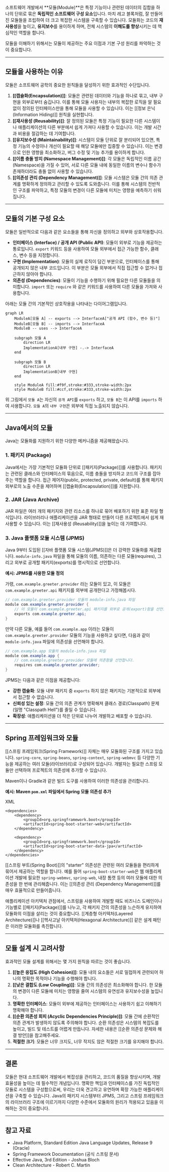 소프트웨어 개발에서 **모듈(Module)**은 특정 기능이나 관련된 데이터의 집합을 하나의 단위로 묶은 **독립적인 소프트웨어 구성 요소**입니다. 마치 레고 블록처럼, 잘 만들어진 모듈들을 조립하여 더 크고 복잡한 시스템을 구축할 수 있습니다. 모듈화는 코드의 **재사용성**을 높이고, **유지보수**를 용이하게 하며, 전체 시스템의 **이해도를 향상**시키는 데 핵심적인 역할을 합니다.

모듈을 이해하기 위해서는 모듈이 제공하는 주요 이점과 기본 구성 원리를 파악하는 것이 중요합니다.

---

## 모듈을 사용하는 이유

모듈은 소프트웨어 공학의 중요한 원칙들을 달성하기 위한 효과적인 수단입니다.

1. **[[캡슐화(Encapsulation)]]**: 모듈은 관련된 데이터와 기능을 하나로 묶고, 내부 구현을 외부로부터 숨깁니다. 이를 통해 모듈 사용자는 내부의 복잡한 로직을 알 필요 없이 정의된 인터페이스만을 통해 모듈을 사용할 수 있습니다. 이는 [[정보 은닉(Information Hiding)]] 원칙을 실현합니다.
2. **[[재사용성 (Reusability)]]**: 잘 정의된 모듈은 특정 기능이 필요한 다른 시스템이나 애플리케이션의 다른 부분에서 쉽게 가져다 사용할 수 있습니다. 이는 개발 시간과 비용을 절감하는 데 기여합니다.
3. **[[유지보수성 (Maintainability)]]**: 시스템이 모듈 단위로 잘 분리되어 있으면, 특정 기능의 수정이나 개선이 필요할 때 해당 모듈에만 집중할 수 있습니다. 이는 변경으로 인한 영향을 최소화하고, 버그 수정 및 기능 추가를 용이하게 합니다.
4. **[[이름 충돌 방지 (Namespace Management)]]**: 각 모듈은 독립적인 이름 공간(Namespace)을 가질 수 있어, 서로 다른 모듈 내에 동일한 이름의 변수나 함수가 존재하더라도 충돌 없이 사용할 수 있습니다.
5. **[[의존성 관리 (Dependency Management)]]**: 모듈 시스템은 모듈 간의 의존 관계를 명확하게 정의하고 관리할 수 있도록 도와줍니다. 이를 통해 시스템의 전반적인 구조를 파악하고, 특정 모듈의 변경이 다른 모듈에 미치는 영향을 예측하기 쉬워집니다.

---

## 모듈의 기본 구성 요소

모듈은 일반적으로 다음과 같은 요소들을 통해 자신을 정의하고 외부와 상호작용합니다.

- **인터페이스 (Interface) / 공개 API (Public API)**: 모듈이 외부로 기능을 제공하는 통로입니다. `export` 키워드 등을 사용하여 모듈 외부에서 접근 가능한 함수, 클래스, 변수 등을 지정합니다.
- **구현 (Implementation)**: 모듈의 실제 로직이 담긴 부분으로, 인터페이스를 통해 공개되지 않은 내부 코드입니다. 이 부분은 모듈 외부에서 직접 접근할 수 없거나 접근하지 않아야 합니다.
- **의존성 (Dependencies)**: 모듈이 기능을 수행하기 위해 필요한 다른 모듈들을 의미합니다. `import` 또는 `require` 와 같은 키워드를 사용하여 다른 모듈을 가져와 사용합니다.

아래는 모듈 간의 기본적인 상호작용을 나타내는 다이어그램입니다.


```mermaid
graph LR
    ModuleA[모듈 A] -- exports --> InterfaceA["공개 API (함수, 변수 등)"]
    ModuleB[모듈 B] -- imports --> InterfaceA
    ModuleB -- uses --> InterfaceA

    subgraph 모듈 A
        direction LR
        ImplementationA[내부 구현] -.-> InterfaceA
    end

    subgraph 모듈 B
        direction LR
        ImplementationB[내부 구현]
    end

    style ModuleA fill:#f9f,stroke:#333,stroke-width:2px
    style ModuleB fill:#ccf,stroke:#333,stroke-width:2px
```

위 그림에서 `모듈 A`는 자신의 `공개 API`를 `exports` 하고, `모듈 B`는 이 API를 `imports` 하여 사용합니다. `모듈 A`의 `내부 구현`은 외부에 직접 노출되지 않습니다.

---

## Java에서의 모듈

Java는 모듈화를 지원하기 위한 다양한 메커니즘을 제공해왔습니다.

### 1. 패키지 (Package)

Java에서는 가장 기본적인 모듈화 단위로 [[패키지(Package)]]를 사용합니다. 패키지는 관련된 클래스와 인터페이스의 묶음으로, 이름 충돌을 방지하고 코드의 구조를 잡아주는 역할을 합니다. 접근 제어자(public, protected, private, default)를 통해 패키지 외부로의 노출 수준을 제어하며 [[캡슐화(Encapsulation)]]를 지원합니다.

### 2. JAR (Java Archive)

JAR 파일은 여러 개의 패키지와 관련 리소스를 하나로 묶어 배포하기 위한 표준 파일 형식입니다. 라이브러리나 애플리케이션을 JAR 형태로 만들어 다른 프로젝트에서 쉽게 재사용할 수 있습니다. 이는 [[재사용성 (Reusability)]]을 높이는 데 기여합니다.

### 3. Java 플랫폼 모듈 시스템 (JPMS)

Java 9부터 도입된 [[자바 플랫폼 모듈 시스템(JPMS)]]은 더 강력한 모듈화를 제공합니다. `module-info.java` 파일을 통해 모듈의 이름, 의존하는 다른 모듈(requires), 그리고 외부로 공개할 패키지(exports)를 명시적으로 선언합니다.

**예시: JPMS를 사용한 모듈 정의**

가령, `com.example.greeter.provider` 라는 모듈이 있고, 이 모듈은 `com.example.greeter.api` 패키지를 외부에 공개한다고 가정해봅시다.

```java
// com.example.greeter.provider 모듈의 module-info.java 파일
module com.example.greeter.provider {
    // 이 모듈이 com.example.greeter.api 패키지를 외부로 공개(export)함을 선언합니다.
    exports com.example.greeter.api;
}
```

만약 다른 모듈, 예를 들어 `com.example.app` 이라는 모듈이 `com.example.greeter.provider` 모듈의 기능을 사용하고 싶다면, 다음과 같이 `module-info.java` 파일에 의존성을 선언해야 합니다.

```java
// com.example.app 모듈의 module-info.java 파일
module com.example.app {
    // com.example.greeter.provider 모듈에 의존함을 선언합니다.
    requires com.example.greeter.provider;
}
```

JPMS는 다음과 같은 이점을 제공합니다:

- **강한 캡슐화**: 모듈 내부 패키지 중 `exports` 하지 않은 패키지는 기본적으로 외부에서 접근할 수 없습니다.
- **신뢰성 있는 설정**: 모듈 간의 의존 관계가 명확해져 클래스 경로(Classpath) 문제 (일명 "Classpath Hell")를 줄일 수 있습니다.
- **확장성**: 애플리케이션을 더 작은 단위로 나누어 개발하고 배포할 수 있습니다.

---

## Spring 프레임워크와 모듈

[[스프링 프레임워크(Spring Framework)]] 자체는 매우 모듈화된 구조를 가지고 있습니다. `spring-core`, `spring-beans`, `spring-context`, `spring-webmvc` 등 다양한 기능을 제공하는 여러 모듈(라이브러리)로 구성되어 있습니다. 개발자는 필요한 스프링 모듈만 선택하여 프로젝트의 의존성에 추가할 수 있습니다.

Maven이나 Gradle과 같은 빌드 도구를 사용하여 이러한 의존성을 관리합니다.

**예시: Maven `pom.xml` 파일에서 Spring 모듈 의존성 추가**

XML

```
<dependencies>
    <dependency>
        <groupId>org.springframework.boot</groupId>
        <artifactId>spring-boot-starter-web</artifactId>
    </dependency>

    <dependency>
        <groupId>org.springframework.boot</groupId>
        <artifactId>spring-boot-starter-data-jpa</artifactId>
    </dependency>
</dependencies>
```

[[스프링 부트(Spring Boot)]]의 "starter" 의존성은 관련된 여러 모듈들을 편리하게 묶어서 제공하는 역할을 합니다. 예를 들어 `spring-boot-starter-web`은 웹 애플리케이션 개발에 필요한 `spring-webmvc`, `spring-web`, 내장 톰캣 등의 여러 모듈에 대한 의존성을 한 번에 관리해줍니다. 이는 [[의존성 관리 (Dependency Management)]]를 매우 효율적으로 만들어줍니다.

애플리케이션 아키텍처 관점에서, 스프링을 사용하여 개발할 때도 비즈니스 도메인이나 기능별로 [[패키지(Package)]]를 나누고, 각 패키지 간의 의존성을 느슨하게 유지하여 모듈화의 이점을 살리는 것이 중요합니다. [[계층형 아키텍처(Layered Architecture)]]나 [[헥사고날 아키텍처(Hexagonal Architecture)]] 같은 설계 패턴은 이러한 모듈화를 촉진합니다.

---

## 모듈 설계 시 고려사항

효과적인 모듈 설계를 위해서는 몇 가지 원칙을 따르는 것이 좋습니다.

1. **[[높은 응집도 (High Cohesion)]]**: 모듈 내의 요소들은 서로 밀접하게 관련되어 하나의 명확한 목적이나 기능을 수행해야 합니다.
2. **[[낮은 결합도 (Low Coupling)]]**: 모듈 간의 의존성은 최소화해야 합니다. 한 모듈의 변경이 다른 모듈에 미치는 영향을 줄여 시스템의 유연성과 유지보수성을 높입니다.
3. **명확한 인터페이스**: 모듈이 외부에 제공하는 인터페이스는 사용하기 쉽고 이해하기 명확해야 합니다.
4. **[[순환 의존성 회피 (Acyclic Dependencies Principle)]]**: 모듈 간에 순환적인 의존 관계가 발생하지 않도록 주의해야 합니다. 순환 의존성은 시스템의 복잡도를 높이고, 빌드 및 테스트를 어렵게 만듭니다. 자세한 내용은 [[순환 의존성 문제와 해결 방안]]을 참고해주세요.
5. **적절한 크기**: 모듈은 너무 크지도, 너무 작지도 않은 적절한 크기를 유지해야 합니다.

---

## 결론

모듈은 현대 소프트웨어 개발에서 복잡성을 관리하고, 코드의 품질을 향상시키며, 개발 효율성을 높이는 데 필수적인 개념입니다. 명확한 책임과 인터페이스를 가진 독립적인 모듈로 시스템을 구성함으로써, 우리는 더욱 견고하고 유연하며 확장 가능한 애플리케이션을 구축할 수 있습니다. Java의 패키지 시스템부터 JPMS, 그리고 스프링 프레임워크의 라이브러리 구조에 이르기까지 다양한 수준에서 모듈화의 원리가 적용되고 있음을 이해하는 것이 중요합니다.

---

## 참고 자료

- Java Platform, Standard Edition Java Language Updates, Release 9 (Oracle)
- Spring Framework Documentation (공식 스프링 문서)
- Effective Java, 3rd Edition - Joshua Bloch
- Clean Architecture - Robert C. Martin